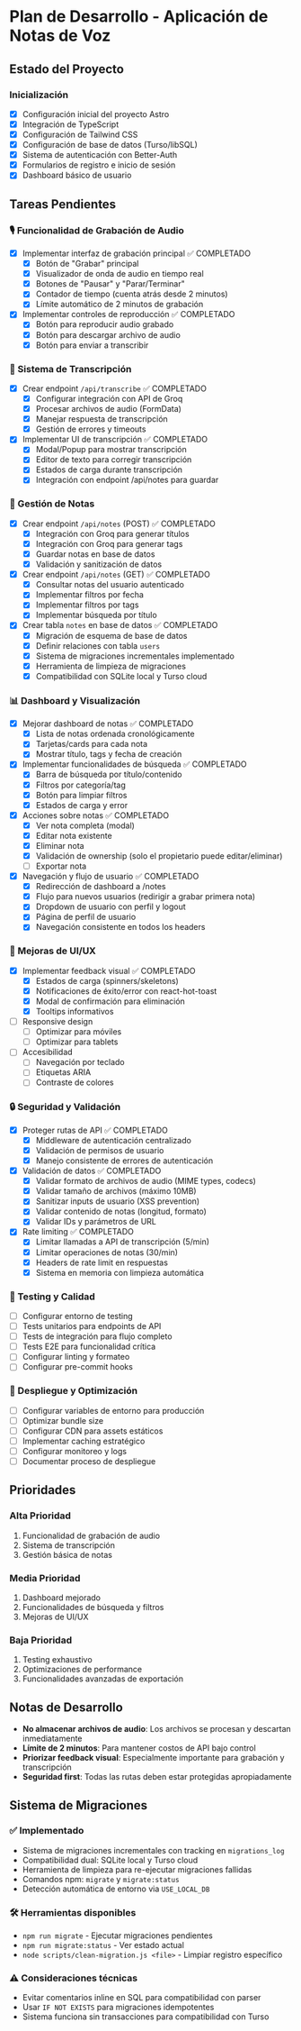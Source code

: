 # Plan de Desarrollo - Aplicación de Notas de Voz

## Estado del Proyecto

### Inicialización
- [x] Configuración inicial del proyecto Astro
- [x] Integración de TypeScript
- [x] Configuración de Tailwind CSS
- [x] Configuración de base de datos (Turso/libSQL)
- [x] Sistema de autenticación con Better-Auth
- [x] Formularios de registro e inicio de sesión
- [x] Dashboard básico de usuario

## Tareas Pendientes

### 🎙️ Funcionalidad de Grabación de Audio
- [x] Implementar interfaz de grabación principal ✅ COMPLETADO
  - [x] Botón de "Grabar" principal
  - [x] Visualizador de onda de audio en tiempo real
  - [x] Botones de "Pausar" y "Parar/Terminar"
  - [x] Contador de tiempo (cuenta atrás desde 2 minutos)
  - [x] Límite automático de 2 minutos de grabación
- [x] Implementar controles de reproducción ✅ COMPLETADO
  - [x] Botón para reproducir audio grabado
  - [x] Botón para descargar archivo de audio
  - [x] Botón para enviar a transcribir

### 🔄 Sistema de Transcripción
- [x] Crear endpoint `/api/transcribe` ✅ COMPLETADO
  - [x] Configurar integración con API de Groq
  - [x] Procesar archivos de audio (FormData)
  - [x] Manejar respuesta de transcripción
  - [x] Gestión de errores y timeouts
- [x] Implementar UI de transcripción ✅ COMPLETADO
  - [x] Modal/Popup para mostrar transcripción
  - [x] Editor de texto para corregir transcripción
  - [x] Estados de carga durante transcripción
  - [x] Integración con endpoint /api/notes para guardar

### 💾 Gestión de Notas
- [x] Crear endpoint `/api/notes` (POST) ✅ COMPLETADO
  - [x] Integración con Groq para generar títulos
  - [x] Integración con Groq para generar tags
  - [x] Guardar notas en base de datos
  - [x] Validación y sanitización de datos
- [x] Crear endpoint `/api/notes` (GET) ✅ COMPLETADO
  - [x] Consultar notas del usuario autenticado
  - [x] Implementar filtros por fecha
  - [x] Implementar filtros por tags
  - [x] Implementar búsqueda por título
- [x] Crear tabla `notes` en base de datos ✅ COMPLETADO
  - [x] Migración de esquema de base de datos
  - [x] Definir relaciones con tabla `users`
  - [x] Sistema de migraciones incrementales implementado
  - [x] Herramienta de limpieza de migraciones
  - [x] Compatibilidad con SQLite local y Turso cloud

### 📊 Dashboard y Visualización
- [x] Mejorar dashboard de notas ✅ COMPLETADO
  - [x] Lista de notas ordenada cronológicamente
  - [x] Tarjetas/cards para cada nota
  - [x] Mostrar título, tags y fecha de creación
- [x] Implementar funcionalidades de búsqueda ✅ COMPLETADO
  - [x] Barra de búsqueda por título/contenido
  - [x] Filtros por categoría/tag
  - [x] Botón para limpiar filtros
  - [x] Estados de carga y error
- [x] Acciones sobre notas ✅ COMPLETADO
  - [x] Ver nota completa (modal)
  - [x] Editar nota existente
  - [x] Eliminar nota
  - [x] Validación de ownership (solo el propietario puede editar/eliminar)
  - [ ] Exportar nota
- [x] Navegación y flujo de usuario ✅ COMPLETADO
  - [x] Redirección de dashboard a /notes
  - [x] Flujo para nuevos usuarios (redirigir a grabar primera nota)
  - [x] Dropdown de usuario con perfil y logout
  - [x] Página de perfil de usuario
  - [x] Navegación consistente en todos los headers

### 🎨 Mejoras de UI/UX
- [x] Implementar feedback visual ✅ COMPLETADO
  - [x] Estados de carga (spinners/skeletons)
  - [x] Notificaciones de éxito/error con react-hot-toast
  - [x] Modal de confirmación para eliminación
  - [x] Tooltips informativos
- [ ] Responsive design
  - [ ] Optimizar para móviles
  - [ ] Optimizar para tablets
- [ ] Accesibilidad
  - [ ] Navegación por teclado
  - [ ] Etiquetas ARIA
  - [ ] Contraste de colores

### 🔒 Seguridad y Validación
- [x] Proteger rutas de API ✅ COMPLETADO
  - [x] Middleware de autenticación centralizado
  - [x] Validación de permisos de usuario
  - [x] Manejo consistente de errores de autenticación
- [x] Validación de datos ✅ COMPLETADO
  - [x] Validar formato de archivos de audio (MIME types, codecs)
  - [x] Validar tamaño de archivos (máximo 10MB)
  - [x] Sanitizar inputs de usuario (XSS prevention)
  - [x] Validar contenido de notas (longitud, formato)
  - [x] Validar IDs y parámetros de URL
- [x] Rate limiting ✅ COMPLETADO
  - [x] Limitar llamadas a API de transcripción (5/min)
  - [x] Limitar operaciones de notas (30/min)
  - [x] Headers de rate limit en respuestas
  - [x] Sistema en memoria con limpieza automática

### 🧪 Testing y Calidad
- [ ] Configurar entorno de testing
- [ ] Tests unitarios para endpoints de API
- [ ] Tests de integración para flujo completo
- [ ] Tests E2E para funcionalidad crítica
- [ ] Configurar linting y formateo
- [ ] Configurar pre-commit hooks

### 🚀 Despliegue y Optimización
- [ ] Configurar variables de entorno para producción
- [ ] Optimizar bundle size
- [ ] Configurar CDN para assets estáticos
- [ ] Implementar caching estratégico
- [ ] Configurar monitoreo y logs
- [ ] Documentar proceso de despliegue

## Prioridades

### Alta Prioridad
1. Funcionalidad de grabación de audio
2. Sistema de transcripción
3. Gestión básica de notas

### Media Prioridad
1. Dashboard mejorado
2. Funcionalidades de búsqueda y filtros
3. Mejoras de UI/UX

### Baja Prioridad
1. Testing exhaustivo
2. Optimizaciones de performance
3. Funcionalidades avanzadas de exportación

## Notas de Desarrollo

- **No almacenar archivos de audio**: Los archivos se procesan y descartan inmediatamente
- **Límite de 2 minutos**: Para mantener costos de API bajo control
- **Priorizar feedback visual**: Especialmente importante para grabación y transcripción
- **Seguridad first**: Todas las rutas deben estar protegidas apropiadamente

## Sistema de Migraciones

### ✅ Implementado
- Sistema de migraciones incrementales con tracking en `migrations_log`
- Compatibilidad dual: SQLite local y Turso cloud
- Herramienta de limpieza para re-ejecutar migraciones fallidas
- Comandos npm: `migrate` y `migrate:status`
- Detección automática de entorno via `USE_LOCAL_DB`

### 🛠️ Herramientas disponibles
- `npm run migrate` - Ejecutar migraciones pendientes
- `npm run migrate:status` - Ver estado actual
- `node scripts/clean-migration.js <file>` - Limpiar registro específico

### ⚠️ Consideraciones técnicas
- Evitar comentarios inline en SQL para compatibilidad con parser
- Usar `IF NOT EXISTS` para migraciones idempotentes
- Sistema funciona sin transacciones para compatibilidad con Turso